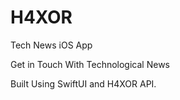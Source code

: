 # H4XOR
Tech News iOS App

Get in Touch With Technological News

Built Using SwiftUI and H4XOR API.
